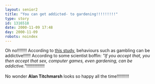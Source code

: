 ```yaml
---
layout: senior2
title: "You can get addicted- to gardening!!!!!!!!!"
type: story
id: 1316518
date: 2000-11-09 17:48
day: 2000-11-09
robots: noindex
---
```

Oh no!!!!!!!! According to <a href="http://www.newscientist.com/news/news.jsp?id=ns226430">this study</a>, behaviours such as gambling can be addictive!!!!!! According to some scientist boffin: <i>"If you accept that, you then accept that sex, computer games, even gardening, can be addictive."</i>!!!!!!!!!!!!!!!<br/> <br/>No wonder <b>Alan Titchmarsh</b> looks so happy all the time!!!!!!!!!!
